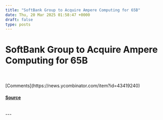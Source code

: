 ```yaml
---
title: "SoftBank Group to Acquire Ampere Computing for 65B"
date: Thu, 20 Mar 2025 01:58:47 +0000
draft: false
type: posts
---
```

# SoftBank Group to Acquire Ampere Computing for 65B

<br/>

<br/>
[Comments](https://news.ycombinator.com/item?id=43419240)

#### [Source](https://group.softbank/en/news/press/20250320)

<br/>
---
